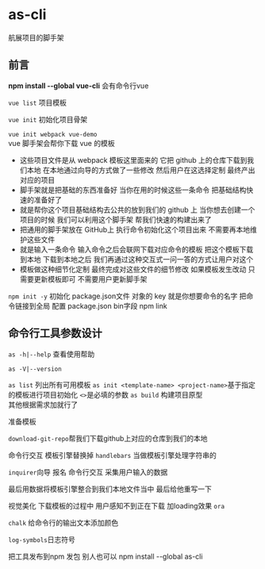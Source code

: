 <!--
 * @Author: Sunny
 * @Date: 2022-01-04 17:38:56
 * @LastEditors: Suuny
 * @LastEditTime: 2022-01-04 18:26:49
 * @Description: 
 * @FilePath: /as-cli/README.md
-->
# as-cli
航展项目的脚手架



## 前言

**npm install --global vue-cli** 会有命令行vue

`vue list` 项目模板

`vue init` 初始化项目骨架

`vue init webpack vue-demo`  
vue 脚手架会帮你下载 vue 的模板

- 这些项目文件是从 webpack 模板这里面来的 它把 github 上的仓库下载到我们本地 在本地通过向导的方式做了一些修改 然后用户在这选择定制 最终产出对应的项目
- 脚手架就是把基础的东西准备好 当你在用的时候这些一条命令 把基础结构快速的准备好了
- 就是帮你这个项目基础结构去公共的放到我们的 github 上 当你想去创建一个项目的时候 我们可以利用这个脚手架 帮我们快速的构建出来了 
- 把通用的脚手架放在 GitHub上 执行命令初始化这个项目出来  不需要再本地维护这些文件
- 就是输入一条命令 输入命令之后会联网下载对应命令的模板 把这个模板下载到本地 下载到本地之后 我们再通过这种交互式一问一答的方式让用户对这个
- 模板做这种细节化定制 最终完成对这些文件的细节修改 如果模板发生改动 只需要更新模板即可 不需要用户更新脚手架

`npm init -y` 初始化 package.json文件
对象的 key 就是你想要命令的名字
把命令链接到全局
配置 package.json bin字段
npm link



## 命令行工具参数设计
`as -h|--help`  查看使用帮助

`as -V|--version`

`as list` 列出所有可用模板
`as init <template-name> <project-name>`基于指定的模板进行项目初始化 `<>`是必填的参数
`as build` 构建项目原型  
其他根据需求加就行了 

准备模板

`download-git-repo`帮我们下载github上对应的仓库到我们的本地




命令行交互
模板引擎替换掉
`handlebars` 当做模板引擎处理字符串的

`inquirer`向导 报名 命令行交互 采集用户输入的数据

最后用数据将模板引擎整合到我们本地文件当中 最后给他重写一下



视觉美化
下载模板的过程中 用户感知不到正在下载 加loading效果 
`ora`


`chalk` 给命令行的输出文本添加颜色

`log-symbols`日志符号


把工具发布到npm 发包 别人也可以 npm install --global as-cli
